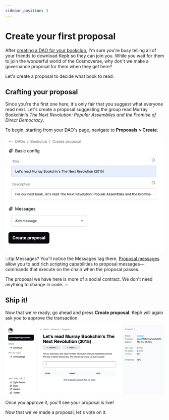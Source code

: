 ```yaml
---
sidebar_position: 3
---
```


# Create your first proposal

After [creating a DAO for your bookclub](./create-a-dao),
I'm sure you're busy telling all of your friends to download Keplr so they can join you.
While you wait for them to join the wonderful world of the Cosmoverse, why don't we make a governance proposal for them when they get here? 

Let's create a proposal to decide what book to read. 

## Crafting your proposal

Since you're the first one here, it's only fair that you suggest what everyone read next.
Let's create a proposal suggesting the group read Murray Bookchin's *The Next Revolution: Popular Assemblies and the Promise of Direct Democracy*.

To begin, starting from your DAO's page, navigate to **Proposals > Create**.

![](/img/quickstart/create-proposal.png)

:::tip Messages?
You'll notice the Messages tag there. [Proposal messages](/docs/proposal-messages#proposal-messages) allow you to add rich scripting capabilities to proposal messages&mdash;commands that execute on the chain when the proposal passes.

The proposal we have here is more of a social contract. We don't need anything to change in code. 
:::

## Ship it!


Now that we're ready, go ahead and press **Create proposal**. 
Keplr will again ask you to approve the transaction. 

![](/img/quickstart/create-proposal-done.png)

Once you approve it, you'll see your proposal is live!

Now that we've made a proposal, let's vote on it.
